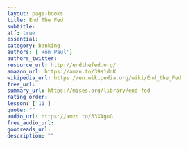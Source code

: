 ```yaml
---
layout: page-books
title: End The Fed
subtitle: 
atf: true
essential: 
category: banking
authors: ['Ron Paul']
authors_twitter: 
resource_url: http://endthefed.org/
amazon_url: https://amzn.to/39K1dnK
wikipedia_url: https://en.wikipedia.org/wiki/End_the_Fed
free_url: 
summary_url: https://mises.org/library/end-fed
rating_order: 
lesson: ['11']
quote: ""
audio_url: https://amzn.to/33XAguG
free_audio_url: 
goodreads_url: 
description: ""
---
```

